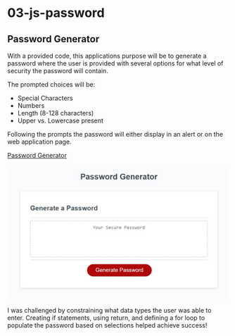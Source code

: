 # 03-js-password

## Password Generator

With a provided code, this applications purpose will be to generate a password where the user is provided with several options for what level of security the password will contain.

The prompted choices will be:

- Special Characters
- Numbers
- Length (8-128 characters)
- Upper vs. Lowercase present

Following the prompts the password will either display in an alert or on the web application page.

[Password Generator](https://katievlasic.github.io/03-js-password/)

![preview of password generator](./assets/webimg.jpg)

I was challenged by constraining what data types the user was able to enter. Creating if statements, using return, and defining a for loop to populate the password based on selections helped achieve success!
